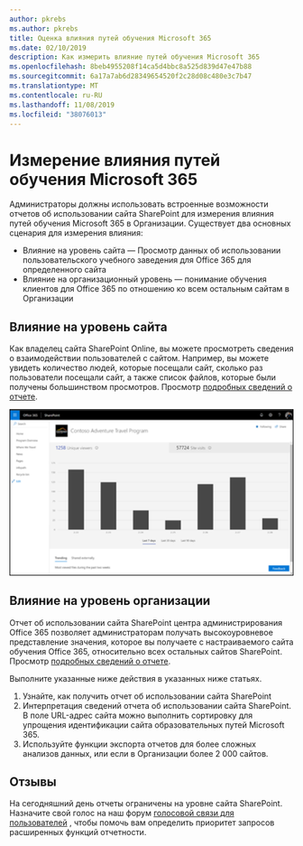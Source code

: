 ```yaml
---
author: pkrebs
ms.author: pkrebs
title: Оценка влияния путей обучения Microsoft 365
ms.date: 02/10/2019
description: Как измерить влияние путей обучения Microsoft 365
ms.openlocfilehash: 8beb4955208f14ca5d4bbc8a525d839d47e47b88
ms.sourcegitcommit: 6a17a7ab6d28349654520f2c28d08c480e3c7b47
ms.translationtype: MT
ms.contentlocale: ru-RU
ms.lasthandoff: 11/08/2019
ms.locfileid: "38076013"
---
```

# <a name="measuring-impact-of-microsoft-365-learning-pathways"></a>Измерение влияния путей обучения Microsoft 365

Администраторы должны использовать встроенные возможности отчетов об использовании сайта SharePoint для измерения влияния путей обучения Microsoft 365 в Организации. Существует два основных сценария для измерения влияния: 
- Влияние на уровень сайта — Просмотр данных об использовании пользовательского учебного заведения для Office 365 для определенного сайта 
- Влияние на организационный уровень — понимание обучения клиентов для Office 365 по отношению ко всем остальным сайтам в Организации

## <a name="site-level-impact"></a>Влияние на уровень сайта

Как владелец сайта SharePoint Online, вы можете просмотреть сведения о взаимодействии пользователей с сайтом. Например, вы можете увидеть количество людей, которые посещали сайт, сколько раз пользователи посещали сайт, а также список файлов, которые были получены большинством просмотров. Просмотр [подробных сведений о отчете](https://support.office.com/article/view-usage-data-for-your-sharepoint-site-2fa8ddc2-c4b3-4268-8d26-a772dc55779e). 

![кг-меасуреимпактрепорт. png](media/cg-measureimpactreport.png)

## <a name="organization-level-impact"></a>Влияние на уровень организации
Отчет об использовании сайта SharePoint центра администрирования Office 365 позволяет администраторам получать высокоуровневое представление значения, которое вы получаете с настраиваемого сайта обучения Office 365, относительно всех остальных сайтов SharePoint. Просмотр [подробных сведений о отчете](https://docs.microsoft.com/office365/admin/activity-reports/sharepoint-site-usage?view=o365-worldwide).
 
Выполните указанные ниже действия в указанных ниже статьях. 
1. Узнайте, как получить отчет об использовании сайта SharePoint 
2. Интерпретация сведений отчета об использовании сайта SharePoint. В поле URL-адрес сайта можно выполнить сортировку для упрощения идентификации сайта образовательных путей Microsoft 365. 
3. Используйте функции экспорта отчетов для более сложных анализов данных, или если в Организации более 2 000 сайтов. 

## <a name="feedback"></a>Отзывы

На сегодняшний день отчеты ограничены на уровне сайта SharePoint. Назначите свой голос на наш форум [голосовой связи для пользователей](https://go.microsoft.com/fwlink/?linkid=2109552) , чтобы помочь вам определить приоритет запросов расширенных функций отчетности.   

